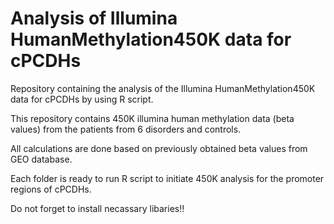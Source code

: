 # Analysis of Illumina HumanMethylation450K data for cPCDHs

Repository containing the analysis of the Illumina HumanMethylation450K data for cPCDHs by using R script.

This repository contains 450K illumina human methylation data (beta values) from the patients from 6 disorders and controls.

All calculations are done based on previously obtained beta values from GEO database.

Each folder is ready to run R script to initiate 450K analysis for the promoter regions of cPCDHs.

Do not forget to install necassary libaries!!

